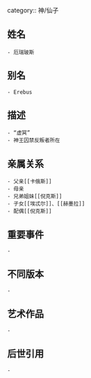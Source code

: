 category:: 神/仙子
## 姓名
	- 厄瑞玻斯
## 别名
	- Erebus
## 描述
	- “虚冥”
	- 神王囚禁反叛者所在
## 亲属关系
	- 父亲[[卡俄斯]]
	- 母亲
	- 兄弟姐妹[[倪克斯]]
	- 子女[[埃忒尔]]、[[赫墨拉]]
	- 配偶[[倪克斯]]
## 重要事件
	-
## 不同版本
	-
## 艺术作品
	-
## 后世引用
	-
